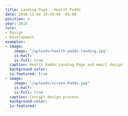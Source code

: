 ```yaml
---
title: Landing Page - Health Padds
date: 2016-12-04 19:49:00 -05:00
position: 4
year: 2016
role:
- Design
- Development
examples:
- image:
    image: "/uploads/health-padds-landing.jpg"
    is-half: 
    is-full: true
  caption: Health Padds Landing Page and email design
  background-color: 
  is-featured: true
- image:
    image: "/uploads/screen-Padds.jpg"
    is-half: 
    is-full: true
  caption: Concept design process
  background-color: 
  is-featured: 
---
```


